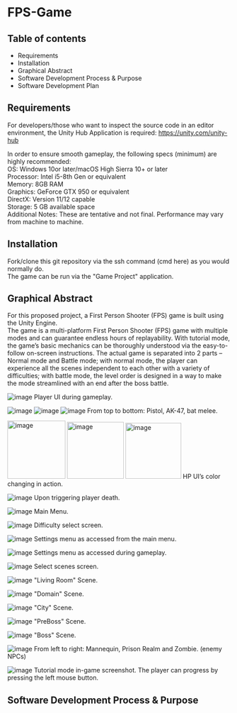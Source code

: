 # FPS-Game

## Table of contents

- Requirements
- Installation
- Graphical Abstract
- Software Development Process & Purpose
- Software Development Plan

## Requirements
For developers/those who want to inspect the source code in an editor environment, the Unity Hub Application is required: https://unity.com/unity-hub

In order to ensure smooth gameplay, the following specs (minimum) are highly recommended:  
OS: Windows 10or later/macOS High Sierra 10+ or later  
Processor: Intel i5-8th Gen or equivalent  
Memory: 8GB RAM  
Graphics: GeForce GTX 950 or equivalent  
DirectX: Version 11/12 capable  
Storage: 5 GB available space  
Additional Notes: These are tentative and not final. Performance may vary from machine to machine.

## Installation
Fork/clone this git repository via the ssh command (cmd here) as you would normally do.  
The game can be run via the "Game Project" application.

## Graphical Abstract
For this proposed project, a First Person Shooter (FPS) game is built using the Unity Engine.  
The game is a multi-platform First Person Shooter (FPS) game with multiple modes and can guarantee endless hours of replayability. With tutorial mode, the game’s basic mechanics can be thoroughly understood via the easy-to-follow on-screen instructions. The actual game is separated into 2 parts – Normal mode and Battle mode; with normal mode, the player can experience all the scenes independent to each other with a variety of difficulties; with battle mode, the level order is designed in a way to make the mode streamlined with an end after the boss battle.

![image](https://github.com/user-attachments/assets/59daeaad-0ef0-4763-bffb-8431710a2f06)
Player UI during gameplay.

![image](https://github.com/user-attachments/assets/3ad40c17-8064-4e05-946b-9349f2b065b3)
![image](https://github.com/user-attachments/assets/36dc67f2-d097-42c3-9f94-57ef88db0fdf)
![image](https://github.com/user-attachments/assets/26111644-08ed-482c-bc4f-3568570804de)
From top to bottom: Pistol, AK-47, bat melee.

<img width="131" alt="image" src="https://github.com/user-attachments/assets/bd83c8c3-4bdf-4e33-a05e-535f9c8f1b3e" />
<img width="128" alt="image" src="https://github.com/user-attachments/assets/5b2fb442-812a-4d78-9cc8-20245880a318" />
<img width="126" alt="image" src="https://github.com/user-attachments/assets/480a4a5b-d3b9-4842-be1f-9f4310e70010" />
HP UI’s color changing in action.

![image](https://github.com/user-attachments/assets/2c6dd09f-235a-4957-a159-5234460dba1c)
Upon triggering player death.

![image](https://github.com/user-attachments/assets/f0c97cc8-08fc-46a2-ad49-54a1415bce7c)
Main Menu.

![image](https://github.com/user-attachments/assets/f4175c48-68c2-4523-a759-4c2063e4c6d8)
Difficulty select screen.

![image](https://github.com/user-attachments/assets/e0362d18-855b-4056-aa33-0d7e1def84fb)
Settings menu as accessed from the main menu.

![image](https://github.com/user-attachments/assets/6ac31b6b-8b2b-46ad-99d2-b4d72d0786ce)
Settings menu as accessed during gameplay.

![image](https://github.com/user-attachments/assets/dda97f9c-bdfd-4e8f-80d0-9031abfe1665)
Select scenes screen.

![image](https://github.com/user-attachments/assets/5b16c986-4707-450c-ac3a-68f251dba414)
"Living Room" Scene.

![image](https://github.com/user-attachments/assets/f36e82e9-efa2-470a-8af8-a80c70b8b2b9)
"Domain" Scene.

![image](https://github.com/user-attachments/assets/79fcaa81-bfb0-4349-97a9-bb995941ae7d)
"City" Scene.

![image](https://github.com/user-attachments/assets/a5458cbb-3337-43c1-8e6a-6711e8784f4e)
"PreBoss" Scene.

![image](https://github.com/user-attachments/assets/9d3184a7-5a76-490c-8a3c-d2f4b6975410)
"Boss" Scene.

![image](https://github.com/user-attachments/assets/f8f14143-1590-4bfc-b084-a922c318db24)
From left to right: Mannequin, Prison Realm and Zombie. (enemy NPCs)

![image](https://github.com/user-attachments/assets/44b6d13c-ed49-4de0-a646-e99b824ddd0e)
Tutorial mode in-game screenshot. The player can progress by pressing the left mouse button.

## Software Development Process & Purpose
